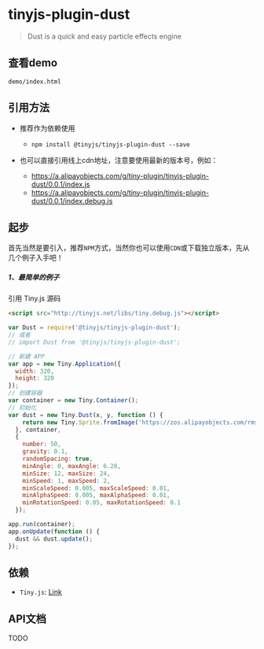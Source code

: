 # tinyjs-plugin-dust

> Dust is a quick and easy particle effects engine

## 查看demo

`demo/index.html`

## 引用方法

- 推荐作为依赖使用

  - `npm install @tinyjs/tinyjs-plugin-dust --save`

- 也可以直接引用线上cdn地址，注意要使用最新的版本号，例如：

  - https://a.alipayobjects.com/g/tiny-plugin/tinyjs-plugin-dust/0.0.1/index.js
  - https://a.alipayobjects.com/g/tiny-plugin/tinyjs-plugin-dust/0.0.1/index.debug.js

## 起步
首先当然是要引入，推荐`NPM`方式，当然你也可以使用`CDN`或下载独立版本，先从几个例子入手吧！

##### 1、最简单的例子

引用 Tiny.js 源码
``` html
<script src="http://tinyjs.net/libs/tiny.debug.js"></script>
```
``` js
var Dust = require('@tinyjs/tinyjs-plugin-dust');
// 或者
// import Dust from '@tinyjs/tinyjs-plugin-dust';

// 新建 APP
var app = new Tiny.Application({
  width: 320,
  height: 320
});
// 创建容器
var container = new Tiny.Container();
// 初始化
var dust = new Tiny.Dust(x, y, function () {
    return new Tiny.Sprite.fromImage('https://zos.alipayobjects.com/rmsportal/KKKOcfaEECkqrXFOBYIa.png')
  }, container,
  {
    number: 50,
    gravity: 0.1,
    randomSpacing: true,
    minAngle: 0, maxAngle: 6.28,
    minSize: 12, maxSize: 24,
    minSpeed: 1, maxSpeed: 2,
    minScaleSpeed: 0.005, maxScaleSpeed: 0.01,
    minAlphaSpeed: 0.005, maxAlphaSpeed: 0.01,
    minRotationSpeed: 0.05, maxRotationSpeed: 0.1
  });

app.run(container);
app.onUpdate(function () {
  dust && dust.update();
});
```

## 依赖
- `Tiny.js`: [Link](http://tinyjs.net/#/docs/api)

## API文档

TODO
